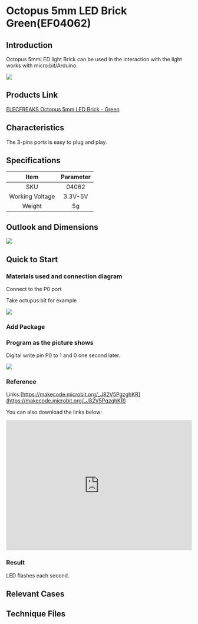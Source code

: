 ﻿# Octopus 5mm LED Brick  Green(EF04062)

## Introduction

Octopus 5mmLED light Brick can be used in the interaction with the light works with micro:bit/Arduino.

 ![](https://wiki-media-ef.oss-cn-hongkong.aliyuncs.com//images/SNPuLwe.jpg)

## Products Link

[ELECFREAKS Octopus 5mm LED Brick - Green](https://shop.elecfreaks.com/products/elecfreaks-octopus-5mm-led-brick-green?_pos=1&_sid=5e5625d1a&_ss=r)

## Characteristics

 The 3-pins ports is easy to plug and play.

## Specifications


Item | Parameter 
:-: | :-: 
SKU|04062
Working Voltage|3.3V-5V
Weight|5g

## Outlook and Dimensions

 ![](https://wiki-media-ef.oss-cn-hongkong.aliyuncs.com//images/S2mhxLt.png)

## Quick to Start

### Materials used and connection diagram

 Connect to the P0 port 

  Take octupus:bit for example

 ![](https://wiki-media-ef.oss-cn-hongkong.aliyuncs.com//images/KsTl0U6.png)

### Add Package

### Program as the picture shows

 Digital write pin P0 to 1 and 0 one second later.

 ![](https://wiki-media-ef.oss-cn-hongkong.aliyuncs.com//images/AAzv9pn.png)

### Reference
Links:[https://makecode.microbit.org/_J82V5PgzghKR](https://makecode.microbit.org/_J82V5PgzghKR)

You can also download the links below:

<div style="position:relative;height:0;padding-bottom:70%;overflow:hidden;"><iframe style="position:absolute;top:0;left:0;width:100%;height:100%;" src="https://makecode.microbit.org/#pub:_J82V5PgzghKR" frameborder="0" sandbox="allow-popups allow-forms allow-scripts allow-same-origin"></iframe></div>  


### Result
 LED flashes each second.

## Relevant Cases


## Technique Files

